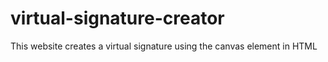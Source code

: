 # virtual-signature-creator
This website creates a virtual signature using the canvas element in HTML
